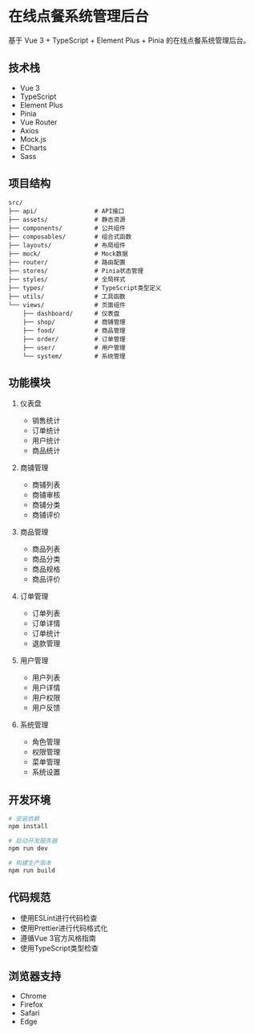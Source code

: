 # 在线点餐系统管理后台

基于 Vue 3 + TypeScript + Element Plus + Pinia 的在线点餐系统管理后台。

## 技术栈

- Vue 3
- TypeScript
- Element Plus
- Pinia
- Vue Router
- Axios
- Mock.js
- ECharts
- Sass

## 项目结构

```
src/
├── api/                # API接口
├── assets/             # 静态资源
├── components/         # 公共组件
├── composables/        # 组合式函数
├── layouts/            # 布局组件
├── mock/               # Mock数据
├── router/             # 路由配置
├── stores/             # Pinia状态管理
├── styles/             # 全局样式
├── types/              # TypeScript类型定义
├── utils/              # 工具函数
└── views/              # 页面组件
    ├── dashboard/      # 仪表盘
    ├── shop/           # 商铺管理
    ├── food/           # 商品管理
    ├── order/          # 订单管理
    ├── user/           # 用户管理
    └── system/         # 系统管理
```

## 功能模块

1. 仪表盘
   - 销售统计
   - 订单统计
   - 用户统计
   - 商品统计

2. 商铺管理
   - 商铺列表
   - 商铺审核
   - 商铺分类
   - 商铺评价

3. 商品管理
   - 商品列表
   - 商品分类
   - 商品规格
   - 商品评价

4. 订单管理
   - 订单列表
   - 订单详情
   - 订单统计
   - 退款管理

5. 用户管理
   - 用户列表
   - 用户详情
   - 用户权限
   - 用户反馈

6. 系统管理
   - 角色管理
   - 权限管理
   - 菜单管理
   - 系统设置

## 开发环境

```bash
# 安装依赖
npm install

# 启动开发服务器
npm run dev

# 构建生产版本
npm run build
```

## 代码规范

- 使用ESLint进行代码检查
- 使用Prettier进行代码格式化
- 遵循Vue 3官方风格指南
- 使用TypeScript类型检查

## 浏览器支持

- Chrome
- Firefox
- Safari
- Edge
